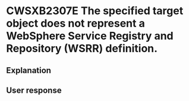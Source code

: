 # CWSXB2307E The specified target object does not represent a WebSphere Service Registry and Repository (WSRR) definition.

## Explanation

## User response